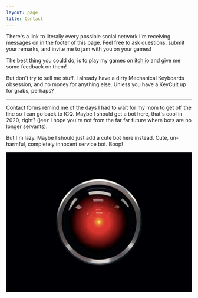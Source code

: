 ```yaml
---
layout: page
title: Contact
---
```


There's a link to literally every possible social network I'm receiving messages on in the footer of this page. Feel free to ask questions, submit your remarks, and invite me to jam with you on your games!

The best thing you could do, is to play my games on [itch.io](https://abbabon.itch.io/) and give me some feedback on them!

But don't try to sell me stuff. I already have a dirty Mechanical Keyboards obsession, and no money for anything else. Unless you have a KeyCult up for grabs, perhaps?

---

Contact forms remind me of the days I had to wait for my mom to get off the line so I can go back to ICQ. Maybe I should get a bot here, that's cool in 2020, right? (jeez I hope you're not from the far far future where bots are no longer servants).

But I'm lazy. Maybe I should just add a cute bot here instead. Cute, un-harmful, completely innocent service bot. Boop!

![Hello Human](/img/hal9000.jpg)
